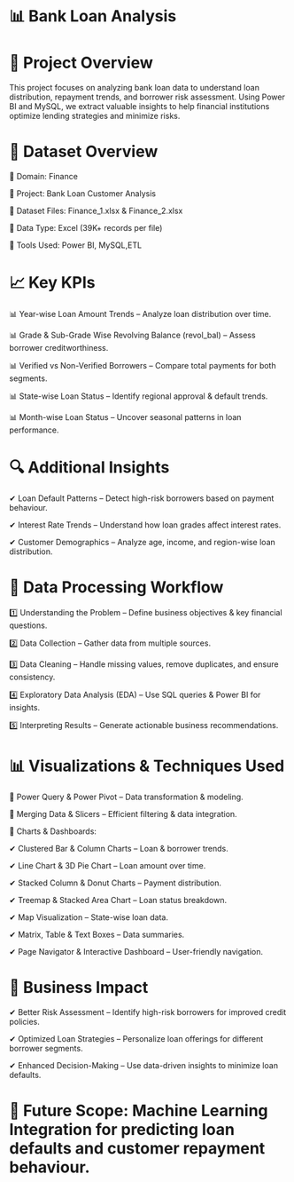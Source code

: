 # 📊 Bank Loan Analysis

# 🏦 Project Overview

This project focuses on analyzing bank loan data to understand loan distribution, repayment trends, and borrower risk assessment. Using Power BI and MySQL, we extract valuable insights to help financial institutions optimize lending strategies and minimize risks.

# 📂 Dataset Overview

📌 Domain: Finance

📌 Project: Bank Loan Customer Analysis

📌 Dataset Files: Finance_1.xlsx & Finance_2.xlsx

📌 Data Type: Excel (39K+ records per file)

📌 Tools Used: Power BI, MySQL,ETL

# 📈 Key KPIs

📊 Year-wise Loan Amount Trends – Analyze loan distribution over time.

📊 Grade & Sub-Grade Wise Revolving Balance (revol_bal) – Assess borrower creditworthiness.

📊 Verified vs Non-Verified Borrowers – Compare total payments for both segments.

📊 State-wise Loan Status – Identify regional approval & default trends.

📊 Month-wise Loan Status – Uncover seasonal patterns in loan performance.

# 🔍 Additional Insights

✔ Loan Default Patterns – Detect high-risk borrowers based on payment behaviour.

✔ Interest Rate Trends – Understand how loan grades affect interest rates.

✔ Customer Demographics – Analyze age, income, and region-wise loan distribution.

# 🔄 Data Processing Workflow

1️⃣ Understanding the Problem – Define business objectives & key financial questions.

2️⃣ Data Collection – Gather data from multiple sources.

3️⃣ Data Cleaning – Handle missing values, remove duplicates, and ensure consistency.

4️⃣ Exploratory Data Analysis (EDA) – Use SQL queries & Power BI for insights.

5️⃣ Interpreting Results – Generate actionable business recommendations.

# 📊 Visualizations & Techniques Used

📌 Power Query & Power Pivot – Data transformation & modeling.

📌 Merging Data & Slicers – Efficient filtering & data integration.

📌 Charts & Dashboards:

✔ Clustered Bar & Column Charts – Loan & borrower trends.

✔ Line Chart & 3D Pie Chart – Loan amount over time.

✔ Stacked Column & Donut Charts – Payment distribution.

✔ Treemap & Stacked Area Chart – Loan status breakdown.

✔ Map Visualization – State-wise loan data.

✔ Matrix, Table & Text Boxes – Data summaries.

✔ Page Navigator & Interactive Dashboard – User-friendly navigation.


# 🚀 Business Impact

✔ Better Risk Assessment – Identify high-risk borrowers for improved credit policies.

✔ Optimized Loan Strategies – Personalize loan offerings for different borrower segments.

✔ Enhanced Decision-Making – Use data-driven insights to minimize loan defaults.

# 🔹 Future Scope: Machine Learning Integration for predicting loan defaults and customer repayment behaviour.

